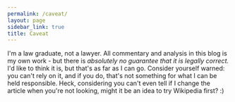 ```yaml
---
permalink: /caveat/
layout: page
sidebar_link: true
title: Caveat
---
```


I'm a law graduate, not a lawyer. All commentary and analysis in this blog is my own work - but there is *absolutely no guarantee that it is legally correct.* I'd like to think it is, but that's as far as I can go. Consider yourself warned: you can't rely on it, and if you do, that's not something for what I can be held responsible. Heck, considering you can't even tell if I change the article when you're not looking, might it be an idea to try Wikipedia first? :)
